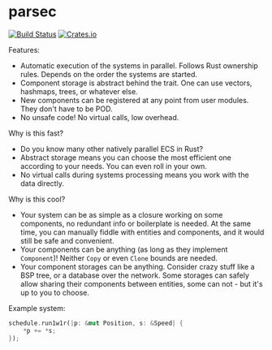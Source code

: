 # parsec
[![Build Status](https://travis-ci.org/kvark/parsec.svg)](https://travis-ci.org/kvark/parsec)
[![Crates.io](https://img.shields.io/crates/v/parsec.svg?maxAge=2592000)](https://crates.io/crates/parsec)

Features:
- Automatic execution of the systems in parallel. Follows Rust ownership rules. Depends on the order the systems are started.
- Component storage is abstract behind the trait. One can use vectors, hashmaps, trees, or whatever else.
- New components can be registered at any point from user modules. They don't have to be POD.
- No unsafe code! No virtual calls, low overhead.

Why is this fast?
- Do you know many other natively parallel ECS in Rust?
- Abstract storage means you can choose the most efficient one according to your needs. You can even roll in your own.
- No virtual calls during systems processing means you work with the data directly.

Why is this cool?
- Your system can be as simple as a closure working on some components, no redundant info or boilerplate is needed. At the same time, you can manually fiddle with entities and components, and it would still be safe and convenient.
- Your components can be anything (as long as they implement `Component`)! Neither `Copy` or even `Clone` bounds are needed.
- Your component storages can be anything. Consider crazy stuff like a BSP tree, or a database over the network. Some storages can safely allow sharing their components between entities, some can not - but it's up to you to choose.

Example system:
```rust
schedule.run1w1r(|p: &mut Position, s: &Speed| {
    *p += *s;
});
```
